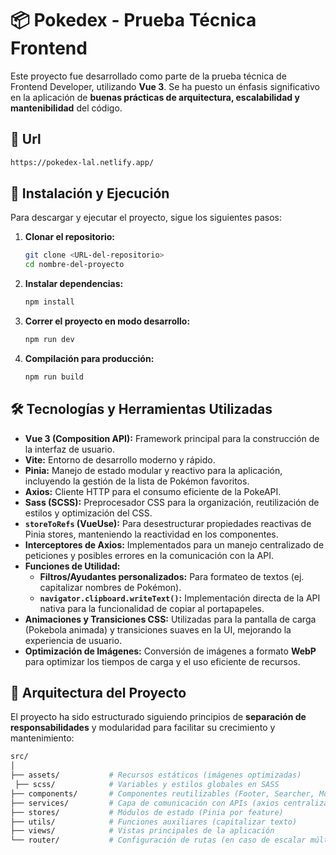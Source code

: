 # 📦 Pokedex - Prueba Técnica Frontend

Este proyecto fue desarrollado como parte de la prueba técnica de Frontend Developer, utilizando **Vue 3**. Se ha puesto un énfasis significativo en la aplicación de **buenas prácticas de arquitectura, escalabilidad y mantenibilidad** del código.

## 🚀 Url

```bash
https://pokedex-lal.netlify.app/
```

## 🚀 Instalación y Ejecución

Para descargar y ejecutar el proyecto, sigue los siguientes pasos:

1.  **Clonar el repositorio:**
    ```bash
    git clone <URL-del-repositorio>
    cd nombre-del-proyecto
    ```
2.  **Instalar dependencias:**
    ```bash
    npm install
    ```
3.  **Correr el proyecto en modo desarrollo:**
    ```bash
    npm run dev
    ```
4.  **Compilación para producción:**
    ```bash
    npm run build
    ```

## 🛠 Tecnologías y Herramientas Utilizadas

- **Vue 3 (Composition API):** Framework principal para la construcción de la interfaz de usuario.
- **Vite:** Entorno de desarrollo moderno y rápido.
- **Pinia:** Manejo de estado modular y reactivo para la aplicación, incluyendo la gestión de la lista de Pokémon favoritos.
- **Axios:** Cliente HTTP para el consumo eficiente de la PokeAPI.
- **Sass (SCSS):** Preprocesador CSS para la organización, reutilización de estilos y optimización del CSS.
- **`storeToRefs` (VueUse):** Para desestructurar propiedades reactivas de Pinia stores, manteniendo la reactividad en los componentes.
- **Interceptores de Axios:** Implementados para un manejo centralizado de peticiones y posibles errores en la comunicación con la API.
- **Funciones de Utilidad:**
  - **Filtros/Ayudantes personalizados:** Para formateo de textos (ej. capitalizar nombres de Pokémon).
  - **`navigator.clipboard.writeText()`:** Implementación directa de la API nativa para la funcionalidad de copiar al portapapeles.
- **Animaciones y Transiciones CSS:** Utilizadas para la pantalla de carga (Pokebola animada) y transiciones suaves en la UI, mejorando la experiencia de usuario.
- **Optimización de Imágenes:** Conversión de imágenes a formato **WebP** para optimizar los tiempos de carga y el uso eficiente de recursos.

## 🧩 Arquitectura del Proyecto

El proyecto ha sido estructurado siguiendo principios de **separación de responsabilidades** y modularidad para facilitar su crecimiento y mantenimiento:

```bash
src/
│
├── assets/           # Recursos estáticos (imágenes optimizadas)
 ├── scss/            # Variables y estilos globales en SASS
├── components/       # Componentes reutilizables (Footer, Searcher, Modal, etc.)
├── services/         # Capa de comunicación con APIs (axios centralizado)
├── stores/           # Módulos de estado (Pinia por feature)
├── utils/            # Funciones auxiliares (capitalizar texto)
├── views/            # Vistas principales de la aplicación
└── router/           # Configuración de rutas (en caso de escalar múltiples vistas)
```
